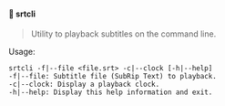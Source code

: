 #### :speech_balloon: srtcli
> Utility to playback subtitles on the command line.

Usage: 

```
srtcli -f|--file <file.srt> -c|--clock [-h|--help]
-f|--file: Subtitle file (SubRip Text) to playback.
-c|--clock: Display a playback clock.
-h|--help: Display this help information and exit.
```
